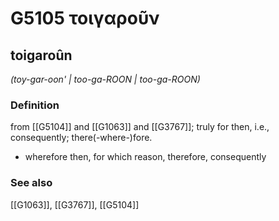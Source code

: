 # G5105 τοιγαροῦν

## toigaroûn

_(toy-gar-oon' | too-ga-ROON | too-ga-ROON)_

### Definition

from [[G5104]] and [[G1063]] and [[G3767]]; truly for then, i.e., consequently; there(-where-)fore.

- wherefore then, for which reason, therefore, consequently

### See also

[[G1063]], [[G3767]], [[G5104]]


